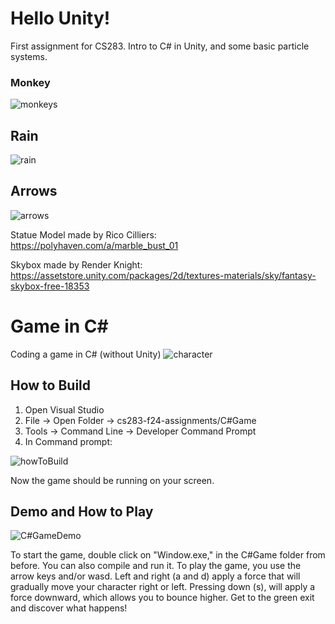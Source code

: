 # Hello Unity!
First assignment for CS283. Intro to C# in Unity, and some basic particle systems.

### Monkey

![monkeys](https://github.com/user-attachments/assets/2104bb77-4544-4711-85d1-c0531f462cb9)

## Rain

![rain](https://github.com/user-attachments/assets/856f2c70-5cd3-46ea-8f4d-9d4d75d9a9c1)

## Arrows

![arrows](https://github.com/user-attachments/assets/511342bb-bbe4-4117-aa62-bd741e90d776)

Statue Model made by Rico Cilliers: https://polyhaven.com/a/marble_bust_01

Skybox made by Render Knight: https://assetstore.unity.com/packages/2d/textures-materials/sky/fantasy-skybox-free-18353

# Game in C#
Coding a game in C# (without Unity)
![character](https://github.com/user-attachments/assets/58234e6c-97d5-4e39-9d04-f8ea8b0b17ce)

## How to Build
1. Open Visual Studio
2. File -> Open Folder -> cs283-f24-assignments/C#Game
3. Tools -> Command Line -> Developer Command Prompt
4. In Command prompt:

![howToBuild](https://github.com/user-attachments/assets/2dbefecb-50b4-4da9-8c03-c40d8c45dd61)

Now the game should be running on your screen.

## Demo and How to Play

![C#GameDemo](https://github.com/user-attachments/assets/a26f5204-8d25-4075-9c78-d3ebc776bb89)


To start the game, double click on "Window.exe," in the C#Game folder from before. You can also compile and run it.
To play the game, you use the arrow keys and/or wasd. Left and right (a and d) apply a force that will gradually move your character right or left. Pressing down (s), will apply a force downward, which allows you to bounce higher. Get to the green exit and discover what happens!
